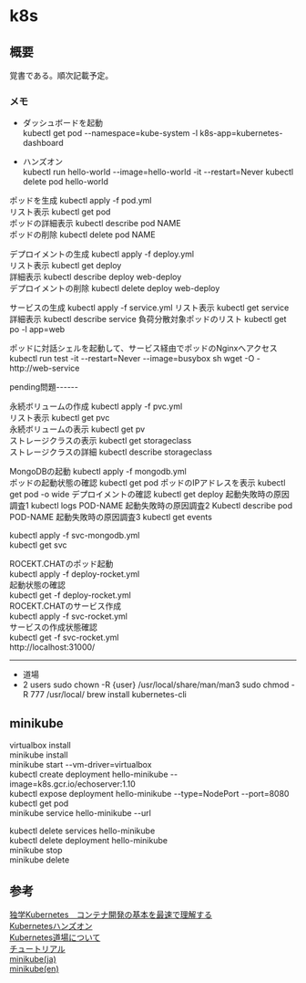 # k8s

## 概要
覚書である。順次記載予定。


### メモ
- ダッシュボードを起動  
kubectl get pod --namespace=kube-system -l k8s-app=kubernetes-dashboard


- ハンズオン  
kubectl run hello-world --image=hello-world -it --restart=Never
kubectl delete pod hello-world 


ポッドを生成 kubectl apply -f pod.yml  
リスト表示 kubectl get pod  
ポッドの詳細表示 kubectl describe pod NAME  
ポッドの削除 kubectl delete pod NAME  


デプロイメントの生成 kubectl apply -f deploy.yml  
リスト表示 kubectl get deploy  
詳細表示 kubectl describe deploy web-deploy  
デプロイメントの削除 kubectl delete deploy web-deploy  


サービスの生成 kubectl apply -f service.yml
リスト表示 kubectl get service
詳細表示 kubectl describe service
負荷分散対象ポッドのリスト kubectl get po -l app=web


ポッドに対話シェルを起動して、サービス経由でポッドのNginxへアクセス  
kubectl run test -it --restart=Never --image=busybox sh
wget -O - http://web-service


pending問題------

永続ボリュームの作成 kubectl apply -f pvc.yml  
リスト表示 kubectl get pvc  
永続ボリュームの表示 kubectl get pv  
ストレージクラスの表示 kubectl get storageclass  
ストレージクラスの詳細 kubectl describe storageclass   

  
MongoDBの起動 kubectl apply -f mongodb.yml  
ポッドの起動状態の確認 kubectl get pod
ポッドのIPアドレスを表示 kubectl get pod -o wide
デプロイメントの確認 kubectl get deploy
起動失敗時の原因調査1 kubectl logs POD-NAME
起動失敗時の原因調査2 Kubectl describe pod POD-NAME
起動失敗時の原因調査3 kubectl get events




kubectl apply -f svc-mongodb.yml  
kubectl get svc


ROCEKT.CHATのポッド起動  
kubectl apply -f deploy-rocket.yml  
起動状態の確認  
kubectl get -f deploy-rocket.yml  
ROCEKT.CHATのサービス作成  
kubectl apply -f svc-rocket.yml  
サービスの作成状態確認  
kubectl get -f svc-rocket.yml  
http://localhost:31000/  

----
- 道場  
- 2
users
sudo chown -R {user} /usr/local/share/man/man3
sudo chmod -R 777 /usr/local/
brew install kubernetes-cli


## minikube  
virtualbox install  
minikube install  
minikube start --vm-driver=virtualbox  
kubectl create deployment hello-minikube --image=k8s.gcr.io/echoserver:1.10  
kubectl expose deployment hello-minikube --type=NodePort --port=8080  
kubectl get pod  
minikube service hello-minikube --url  

kubectl delete services hello-minikube  
kubectl delete deployment hello-minikube  
minikube stop  
minikube delete  



## 参考
[独学Kubernetes　コンテナ開発の基本を最速で理解する](https://qiita.com/Brutus/items/d19af6b9c55de93663f6)  
[Kubernetesハンズオン](https://www.nic.ad.jp/ja/materials/iw/2018/proceedings/h2/h2-takara-4.pdf)  
[Kubernetes道場について](https://cstoku.dev/posts/2018/k8sdojo-01/)  
[チュートリアル](https://kubernetes.io/ja/docs/tutorials/)  
[minikube(ja)](https://kubernetes.io/ja/docs/setup/minikube/)  
[minikube(en)](https://kubernetes.io/docs/setup/learning-environment/minikube/)